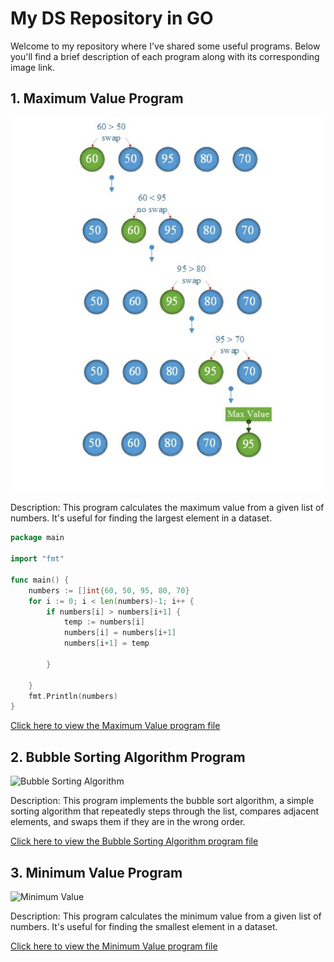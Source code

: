 # My DS Repository in GO

Welcome to my repository where I've shared some useful programs. Below you'll find a brief description of each program along with its corresponding image link.

## 1. Maximum Value Program
![Maximum Value](https://github.com/5olitude/DS-in-golang/blob/25c34d61562494f06a036471802513f6caa4f3e6/images/max.png)

Description: This program calculates the maximum value from a given list of numbers. It's useful for finding the largest element in a dataset.
```go
package main

import "fmt"

func main() {
	numbers := []int{60, 50, 95, 80, 70}
	for i := 0; i < len(numbers)-1; i++ {
		if numbers[i] > numbers[i+1] {
			temp := numbers[i]
			numbers[i] = numbers[i+1]
			numbers[i+1] = temp

		}

	}
	fmt.Println(numbers)
}
```
[Click here to view the Maximum Value program file](https://github.com/5olitude/DS-in-golang/blob/25c34d61562494f06a036471802513f6caa4f3e6/maximum.go)

## 2. Bubble Sorting Algorithm Program
![Bubble Sorting Algorithm](link_to_bubble_sorting_image)

Description: This program implements the bubble sort algorithm, a simple sorting algorithm that repeatedly steps through the list, compares adjacent elements, and swaps them if they are in the wrong order.

[Click here to view the Bubble Sorting Algorithm program file](link_to_bubble_sorting_program_file)

## 3. Minimum Value Program
![Minimum Value](link_to_minimum_value_image)

Description: This program calculates the minimum value from a given list of numbers. It's useful for finding the smallest element in a dataset.

[Click here to view the Minimum Value program file](link_to_minimum_value_program_file)
